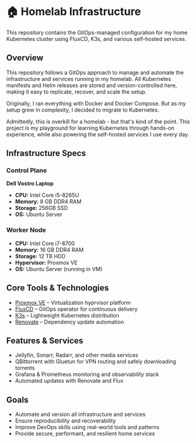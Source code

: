# 🏠 Homelab Infrastructure

This repository contains the GitOps-managed configuration for my home Kubernetes cluster using FluxCD, K3s, and various self-hosted services.

## Overview

This repository follows a GitOps approach to manage and automate the infrastructure and services running in my homelab. All Kubernetes manifests and Helm releases are stored and version-controlled here, making it easy to replicate, recover, and scale the setup.

Originally, I ran everything with Docker and Docker Compose. But as my setup grew in complexity, I decided to migrate to Kubernetes.

Admittedly, this is overkill for a homelab - but that's kind of the point. This project is my playground for learning Kubernetes through hands-on experience, while also powering the self-hosted services I use every day.

## Infrastructure Specs

### Control Plane 
**Dell Vostro Laptop** 
- **CPU:** Intel Core i5-8265U 
- **Memory:** 8 GB DDR4 RAM 
- **Storage:** 256GB SSD
- **OS:** Ubuntu Server

### Worker Node
- **CPU:** Intel Core i7-8700  
- **Memory:** 16 GB DDR4 RAM
- **Storage:** 12 TB HDD  
- **Hypervisor:** Proxmox VE
- **OS:** Ubuntu Server (running in VM)

## Core Tools & Technologies

- [Proxmox VE](https://www.proxmox.com/) – Virtualization hyprvisor platform
- [FluxCD](https://fluxcd.io/) – GitOps operator for continuous delivery
- [K3s](https://k3s.io/) – Lightweight Kubernetes distribution
- [Renovate](https://www.mend.io/free-developer-tools/renovate/) – Dependency update automation  

## Features & Services

- Jellyfin, Sonarr, Radarr, and other media services  
- QBittorrent with Gluetun for VPN routing and safely downloading torrents  
- Grafana & Prometheus monitoring and observability stack  
- Automated updates with Renovate and Flux

## Goals

- Automate and version all infrastructure and services  
- Ensure reproducibility and recoverability  
- Improve DevOps skills using real-world tools and patterns  
- Provide secure, performant, and resilient home services 
